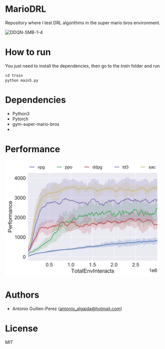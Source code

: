 # MarioDRL
Repository where I test DRL algorithms in the super mario bros environment.

![DDQN-SMB-1-4](https://github.com/AntonioAlgaida/MarioDRL/blob/cba6085689abee38870cf94181507cf8124cbc0d/DDQN-1.gif)


# How to run
You just need to install the dependencies, then go to the _train_ folder and run

```
cd train
python main5.py
```

# Dependencies
- Python3
- Pytorch
- gym-super-mario-bros
- 
# Performance
![Performance](https://github.com/AntonioAlgaida/MarioDRL/blob/3b29ae845282eb845fd94be23925c5be57957f9c/performance.svg)


# Authors
- Antonio Guillen-Perez (antonio_algaida@hotmail.com)

# License
MIT
